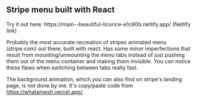 ## Stripe menu built with React

Try it out here:
https<nolink>://main--beautiful-licorice-e1c80b.netlify.app/
(Netlify link)

Probably the most accurate recreation of stripes animated menu (stripe.com) out there, built with react. Has some minor imperfections that result from mounting/unmounting the menu tabs instead of just pushing them out of the menu container and making them invisible. You can notice these flaws when switching between tabs really fast.

The background animation, which you can also find on stripe's landing page, is not done by me. It's copy/paste code from https://whatamesh.vercel.app/.